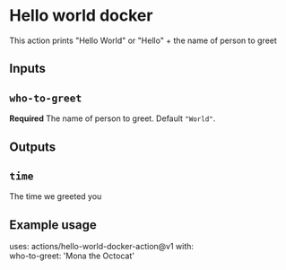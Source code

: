 # Hello world docker

This action prints "Hello World" or "Hello" + the name of person to greet

## Inputs

## `who-to-greet`
**Required** The name of person to greet. Default `"World"`.

## Outputs

## `time`

The time we greeted you

## Example usage
uses: actions/hello-world-docker-action@v1
with:  
    who-to-greet: 'Mona the Octocat'